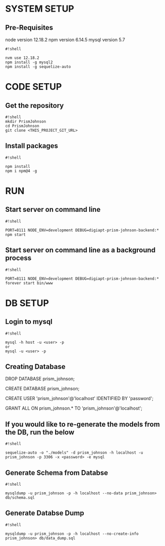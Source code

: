 # SYSTEM SETUP #

## Pre-Requisites ##
node version 12.18.2
npm version 6.14.5
mysql version 5.7


```
#!shell

nvm use 12.18.2
npm install -g mysql2
npm install -g sequelize-auto

```

# CODE SETUP #
## Get the repository ##
```
#!shell
mkdir PrismJohnson
cd PrismJohnson
git clone <THIS_PROJECT_GIT_URL>

```

## Install packages ##

```
#!shell

npm install
npm i npm@4 -g

```

# RUN #
## Start server on command line ##

```
#!shell

PORT=8111 NODE_ENV=development DEBUG=digiapt-prism-johnson-backend:* npm start

```

## Start server on command line as a background process ##

```
#!shell

PORT=8111 NODE_ENV=development DEBUG=digiapt-prism-johnson-backend:* forever start bin/www 

```

# DB SETUP #
## Login to mysql ##

```
#!shell

mysql -h host -u <user> -p
or
mysql -u <user> -p

```

## Creating Database ##

DROP DATABASE prism_johnson;

CREATE DATABASE prism_johnson;

CREATE USER 'prism_johnson'@'localhost' IDENTIFIED BY 'password';

GRANT ALL ON prism_johnson.* TO 'prism_johnson'@'localhost';

## If you would like to re-generate the models from the DB, run the below ##

```
#!shell

sequelize-auto -o "./models" -d prism_johnson -h localhost -u prism_johnson -p 3306 -x <password> -e mysql

```

## Generate Schema from Databse ##

```
#!shell

mysqldump -u prism_johnson -p -h localhost --no-data prism_johnson> db/schema.sql

```

## Generate Databse Dump ##

```
#!shell

mysqldump -u prism_johnson -p -h localhost --no-create-info prism_johnson> db/data_dump.sql

```